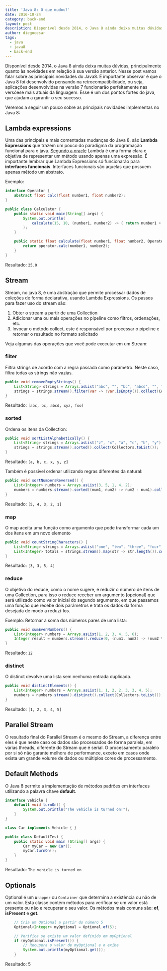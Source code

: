 ```yaml
---
title: 'Java 8: O que mudou?'
date: 2016-10-24
category: back-end
layout: post
description: Disponível desde 2014, o Java 8 ainda deixa muitas dúvidas, principalmente quanto às novidades em relação à sua versão anterior. Nesse post vamos falar sobre as principais novidades do Java8.
author: diegocesar
tags:
  - java
  - java8
  - back-end
---
```


Disponível desde 2014, o Java 8 ainda deixa muitas dúvidas, principalmente quanto às novidades em relação à sua versão anterior. Nesse post vamos falar sobre as principais novidades do Java8. É importante observar é que o Java 8 foi desenvolvido pensando na retrocompatibilidade, ou seja, aplicações desenvolvidas na versão 7 funcionarão perfeitamente nas versõese mais atuais da linguagem. Esse é um dos pontos fortes do java, que ajudam a garantir o seu sucesso.

Veremos a seguir um pouco sobre as principais novidades implementas no Java 8:

## Lambda expressions
Uma das principais e mais comentadas mudanças do Java 8, são **Lambda Expressions** que trazem um pouco do paradigma da programação funcional para o java. [Segundo a oracle](http://www.oracle.com/webfolder/technetwork/tutorials/obe/java/Lambda-QuickStart/index.html) Lambda é uma forma clara e objetiva de representar um método usando apenas uma expressão. É importante lembrar que Lambda Expressions só funcionarão para **interfaces funcionais**. Interfaces funcionais são aquelas que possuem apenas método um abstrato.

Exemplo:
```java
interface Operator {
	abstract float calc(float number1, float number2);
}

public class Calculator {
	public static void main(String[] args) {
		System.out.println(
			calculate(15, 10, (number1, number2) -> { return number1 + number2; })
		);
	}

	public static float calculate(float number1, float number2, Operator operator) {
		return operator.calc(number1, number2);
	}
}
```

Resultado: `25.0`

## Stream
Stream, no java 8, é uma abstração que permite processar dados de coleções de forma declarativa, usando Lambda Expressions. Os passos para fazer uso do stream são:

1. Obter o stream a partir de uma Collection
2. Adicionar uma ou mais operações no pipeline como filtros, ordenações, etc.
3. Invocar o método collect, este é responsável por processar o pipeline e retornar o resultado no formato solicitado

Veja algumas das operações que você pode executar em um Stream:

### filter

Filtra strings de acordo com a regra passada como parâmetro. Neste caso, filtra todas as strings não vazias.

```java
public void removeEmptyStrings() {
	List<String> strings = Arrays.asList("abc", "", "bc", "abcd", "", "xyz", "foo");
	strings = strings.stream().filter(var -> !var.isEmpty()).collect(Collectors.toList());
}
```

Resultado: `[abc, bc, abcd, xyz, foo]`

### sorted

Ordena os itens da Collection:

```java
public void sortListAlphabetically() {
	List<String> strings = Arrays.asList("z", "x", "a", "c", "b", "y");
	strings = strings.stream().sorted().collect(Collectors.toList());
}
```

Resultado: `[a, b, c, x, y, z]`


Também é possível ordenar utilizando regras diferentes da natural:

```java
public void sortNumbersReversed() {
	List<Integer> numbers = Arrays.asList(3, 5, 1, 4, 2);
	numbers = numbers.stream().sorted((num1, num2) -> num2 - num1).collect(Collectors.toList());
}
```

Resultado: `[5, 4, 3, 2, 1]`

### map

O map aceita uma função como argumento que pode transformar cada um dos itens em um novo elemento

```java
public void countStringCharacters() {
	List<String> strings = Arrays.asList("one", "two", "three", "four");
	List<Integer> totals = strings.stream().map(str -> str.length()).collect(Collectors.toList());
}
```

Resultado: `[3, 3, 5, 4]`

### reduce

O objetivo do reduce, como o nome sugere, é reduzir o número de itens de uma Collection, para isso o reduce receber um argumento [opcional] que será utilizado como valor inicial do segundo argumento, em que passamos uma função que recebe dois parâmetros e trata os dados da forma desejada de modo a reduzi-los.

Exemplo: Retornar a soma dos números pares de uma lista:

```java
public void sumEvenNumbers() {
	List<Integer> numbers = Arrays.asList(1, 2, 3, 4, 5, 6);
	Integer result = numbers.stream().reduce(0, (num1, num2) -> (num2 % 2) == 0 ? num1 + num2 : num1);
}
```

Resultado: `12`

### distinct

O distinct devolve uma lista sem nenhuma entrada duplicada.

```java
public void distinctElements() {
	List<Integer> numbers = Arrays.asList(1, 1, 2, 2, 3, 3, 4, 5);
	numbers = numbers.stream().distinct().collect(Collectors.toList());
}
```

Resultado: `[1, 2, 3, 4, 5]`

## Parallel Stream
O resultado final do Parallel Stream é o mesmo do Stream, a diferença entre eles é que neste caso os dados são processados de forma paralela, em várias threads, diferente do Stream que é serial. O processamento paralelo por si só não garante melhora de performance, exceto em casos onde exista um grande volume de dados ou múltiplos cores de processamento.

## Default Methods
O Java 8 permite a implementação de métodos padrões em interfaces utilizando a palavra chave **default**.

```java
interface Vehicle {
	default void turnOn() {
		System.out.println("The vehicle is turned on!");
	}
}

class Car implements Vehicle { }

public class DefaultTest {
	public static void main (String[] args) {
		Car myCar = new Car();
		myCar.turnOn();
	}
}
```

Resultado: `The vehicle is turned on`


## Optionals
Optional é um `Wrapper` ou `Container` que determina a existência ou não de um valor. Esta classe contém métodos para verificar se um valor está presente ou não e recuperar o seu valor. Os métodos mais comuns são: **of**, **isPresent** e **get**.

```java
	// Cria um Optional a partir do número 5
	Optional<Integer> myOptional = Optional.of(5);

	// Verifica se existe um valor definido em myOptional
	if (myOptional.isPresent()) {
		// Recupera o valor de myOptional e o exibe
		System.out.println(myOptional.get());
	}
```

Resultado: 5
